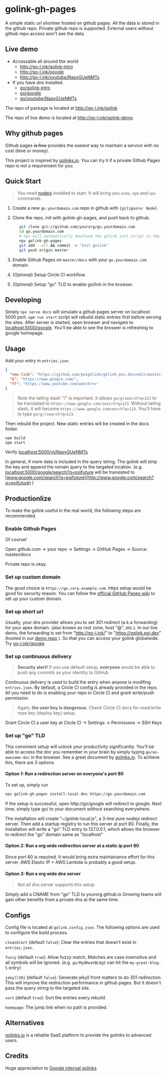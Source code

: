 # golink-gh-pages

A simple static url shortner hosted on github pages. All the data is stored in
the github repo. Private github repo is supported. External users without github
repo access won't see the data.

## Live demo

- Accessable all around the world
  - http://go-l.ink/golink-intro
  - http://go-l.ink/google
  - http://go-l.ink/youtube/NasyGUeNMTs
- If you have dns installed.
  - [go/golink-intro](http://go/golink-intro)
  - [go/google](http://go/google)
  - [go/youtube/NasyGUeNMTs](http://go/youtube/NasyGUeNMTs)

The repo of package is located at http://go-l.ink/golink

The repo of live demo is located at http://go-l.ink/golink-demo

## Why github pages

Github pages ~~is free~~ provides the easiest way to maintain a service with no
cost (time or money).

This project is inspired by [golinks.io](http://golinks.io). You can try it if a
private Github Pages repo is not a requirement for you.

## Quick Start

> You need [nodejs][nodejs] installed to start. It will bring you `node`, `npm`
> and `npx` commands.

1. Create a new `go.yourdomain.com` repo in github with `{gitignore: Node}`
2. Clone the repo, init with golink-gh-pages, and push back to github.

   ```bash
      git clone git://github.com/yourorg/go.yourdomain.com
      cd go.yourdomain.com
      # npx will automatically download the golink init script in tmp folder.
      npx golink-gh-pages
      git add --all && commit -m "Init golink"
      git push origin master
   ```

3. Enable Github Pages on `master/docs` with your `go.yourdomain.com` domain.
4. (Optional) Setup Circle CI workflow.
5. (Optional) Setup "go" TLD to enable go/link in the browser.

## Developing

Simply `npx serve docs` will simulate a github pages server on localhost 5000
port. `npm run start` script will rebuild static entries first before serving
the sites. After server is started, open browser and navigate to
[localhost:5000/google](http://localhost:5000/google). You'll be able to see the
broswer is refreshing to google homepage.

## Usage

Add your entry in `entries.json`

```json
{
  "new-link": "https://github.com/poigolink/golink.poi.dev/edit/master/entries.json",
  "G": "https://www.google.com/",
  "YT": "https://www.youtube.com/watch?v="
}
```

> Note the tailing slash "/" is important. It allows `go/g/search?q=123` to be
> translated to `https://www.google.com/search?q=123`. Without tailing slash, it
> will become `https://www.google.comsearch?q=123`. You'll have to type
> `go/g//search?q=123`.

Then rebuild the project. New static entries will be created in the docs folder.

```bash
npm build
npm start
```

Verify [localhost:5000/yt/NasyGUeNMTs](http://localhost:5000/yt/NasyGUeNMTs)

In general, if more data is included in the query string. The golink will strip
the key and append the remain query to the targeted location. (e.g.
[localhost:5000/google/search?q=poifuture](http://localhost:5000/google/search?q=poifuture)
will be translated to
[www.google.com/search?q=poifuture](http://www.google.com/search?q=poifuture) )

## Productionlize

To make the golink useful in the real world, the following steps are
recommended.

### Enable Github Pages

Of course!

Open github.com -> your repo -> Settings -> GitHub Pages -> Source: master/docs

Private repo is okay.

### Set up custom domain

The good choice is `https://go.corp.example.com`. https setup would be good for
security reason. You can follow the
[official GitHub Pages wiki](https://help.github.com/en/articles/using-a-custom-domain-with-github-pages)
to set up your custom domain.

### Set up short url

Usually, your dns provider allows you to set 301 redirect (a.k.a forwarding) for
your apex domain. (also known as root zone, host "@", etc.). In our live demo,
the forwarding is set from "http://go-l.ink/" to "https://golink.poi.dev"
(hosted in our [demo repo](https://github.com/poigolink/golink.poi.dev) ). So
that you can access your golink globalwide. Try
[go-l.ink/google](http://go-l.ink/google)

### Set up continuous delivery

> **Security alert!** If you use default setup, **everyone** would be able to
> push any commits as your identity to GitHub

Continuous delivery is used to build the entry when anyone is modifing
`entries.json`. By default, a Circle CI config is already provided in the repo.
All you need to do is enabling your repo in Circle CI and grant write/push
permission.

> Again, **the user key is dangerous**. Check Circle CI docs for read/write repo
> key (deploy key) setup.

Grant Circle CI a user key at Circle CI -> Settings -> Permissons -> SSH Keys

### Set up "go" TLD

This convinient setup will unlock your productivity significantly. You'll be
able to access the doc you remember in your brain by simply typing
`go/an-awesome-doc` in the browser. See a great document by
[golinks.io][history]. To achieve this, there are 3 options.

#### Option 1: Run a redirection server on everyone's port 80

To set up, simply run

```bash
npx golink-gh-pages install-local-dns https://go.yourdomain.com
```

If the setup is successful, open http://go/google will redirect to google. Next
time, simply type go/ to your document without searching everywhere.

The installation will create "~/golink-local.js", a 3-line pure nodejs redirect
server. Then add a startup registry to run this server at port 80. Finally, the
installation will write a "go" TLD entry to 127.0.0.1, which allows the browser
to redirect the "go" domain same as "localhost"

#### Option 2: Run a org wide redirection server at a static ip port 80

Since port 80 is required. It would bring extra maintainance effort for this
server. AWS Elastic IP + AWS Lambda is probably a good setup.

#### Option 3: Run a org wide dns server

> Not all dns server supports this setup

Simply add a CNAME from "go" TLD to yourorg.github.io Growing teams will gain
other benefits from a private dns at the same time.

## Configs

Config file is located at `golink.config.json`. The following options are used
to configure the build process.

`cleanStart` (default `false`): Clear the entries that doesn't exist in
`entries.json`.

`fuzzy` (default `true`): Allow fuzzy match. Matches are case insensitive and
all symbols will be ignored. (e.g. `go/MyGReatBLOg5` can hit the
`my-great-blog-5` entry)

`jekyll301` (default `false`): Generate jekyll front matters to do 301
redirection. This will improve the redirection performance in github pages. But
it doesn't pass the query string to the targeted site.

`sort` (default `true`): Sort the entries every rebuild.

`homepage`: The jump link when no path is provided.

## Alternatives

[golinks.io][golinks.io] is a reliable SaaS platform to provide the golinks to
advanced users.

## Credits

Huge appreciation to [Google internal golinks][history]

[golinks.io]: https://www.golinks.io
[nodejs]: https://nodejs.org/
[history]:
  https://medium.com/@golinks/the-full-history-of-go-links-and-the-golink-system-cbc6d2c8bb3
